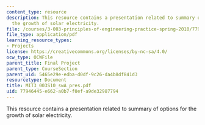 ```yaml
---
content_type: resource
description: This resource contains a presentation related to summary of options for
  the growth of solar electricity.
file: /courses/3-003-principles-of-engineering-practice-spring-2010/77946445e662a0b7f0efa9de32987794_MIT3_003S10_swA_pres.pdf
file_type: application/pdf
learning_resource_types:
- Projects
license: https://creativecommons.org/licenses/by-nc-sa/4.0/
ocw_type: OCWFile
parent_title: Final Project
parent_type: CourseSection
parent_uid: 5465e29e-edba-d0df-9c26-da4b8df841d3
resourcetype: Document
title: MIT3_003S10_swA_pres.pdf
uid: 77946445-e662-a0b7-f0ef-a9de32987794
---
```

This resource contains a presentation related to summary of options for the growth of solar electricity.